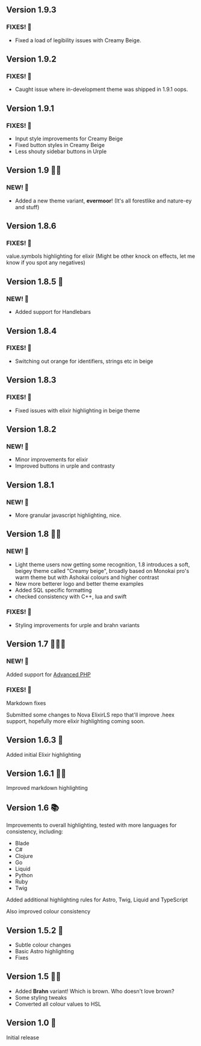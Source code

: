 ## Version 1.9.3

### FIXES! 🐞

- Fixed a load of legibility issues with Creamy Beige.

## Version 1.9.2

### FIXES! 🐞

- Caught issue where in-development theme was shipped in 1.9.1 oops.

## Version 1.9.1

### FIXES! 🐞

- Input style improvements for Creamy Beige
- Fixed button styles in Creamy Beige
- Less shouty sidebar buttons in Urple

## Version 1.9 🌳🌳

### NEW! 🌟

- Added a new theme variant, **evermoor**! (It's all forestlike and nature-ey and stuff)

## Version 1.8.6

### FIXES! 🐞

value.symbols highlighting for elixir (Might be other knock on effects, let me know if you spot any negatives)

## Version 1.8.5 🧔

### NEW! 🌟

- Added support for Handlebars

## Version 1.8.4

### FIXES! 🐞

- Switching out orange for identifiers, strings etc in beige

## Version 1.8.3

### FIXES! 🐞

- Fixed issues with elixir highlighting in beige theme

## Version 1.8.2

### NEW! 🌟

- Minor improvements for elixir
- Improved buttons in urple and contrasty

## Version 1.8.1

### NEW! 🌟

- More granular javascript highlighting, nice.

## Version 1.8 🥛👞

### NEW! 🌟

- Light theme users now getting some recognition, 1.8 introduces a soft, beigey theme called "Creamy beige", broadly based on Monokai pro's warm theme but with Ashokai colours and higher contrast
- New more betterer logo and better theme examples
- Added SQL specific formatting
- checked consistency with C++, lua and swift

### FIXES! 🐞

- Styling improvements for urple and brahn variants

## Version 1.7 🐘🐘🐘

### NEW! 🌟

Added support for [Advanced PHP](https://extensions.panic.com/extensions/dennisosaj/dennisosaj.advancedPHP/)

### FIXES! 🐞

Markdown fixes

Submitted some changes to Nova ElixirLS repo that'll improve .heex support, hopefully more elixir highlighting coming soon.

## Version 1.6.3 🔮

Added initial Elixir highlighting

## Version 1.6.1 ✍🏾

Improved markdown highlighting

## Version 1.6 📚

Improvements to overall highlighting, tested with more languages for consistency, including:

- Blade
- C#
- Clojure
- Go
- Liquid
- Python
- Ruby
- Twig

Added additional highlighting rules for Astro, Twig, Liquid and TypeScript

Also improved colour consistency

## Version 1.5.2 🚀

- Subtle colour changes
- Basic Astro highlighting
- Fixes

## Version 1.5 👍🏾

- Added **Brahn** variant! Which is brown. Who doesn't love brown?
- Some styling tweaks
- Converted all colour values to HSL

## Version 1.0 🎉

Initial release
